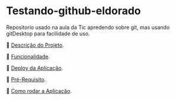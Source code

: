 # Testando-github-eldorado

Repositorio usado na aula da Tic apredendo sobre git, mas usando gitDesktop para facilidade de uso.

:small_blue_diamond: [Descrição do Projeto](#Descrição-do-Projeto).

:small_blue_diamond: [Funcionalidade](#Funcionalidades).

:small_blue_diamond: [Deploy da Aplicação](#Deploy-da-Aplicação).

:small_blue_diamond: [Pré-Requisito](#Pré-Requisito).

:small_blue_diamond: [Como rodar a Aplicação](#Como-rodar-a-Aplicação-arrow_forward).
